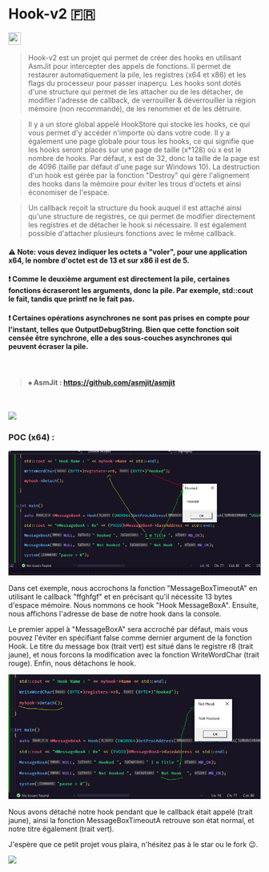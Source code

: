 # Hook-v2 🇫🇷

<img src="https://www.emojimeaning.com/img/img-twitter-64/1f1eb-1f1f7.png" width="25" height="25">

> Hook-v2 est un projet qui permet de créer des hooks en utilisant AsmJit pour intercepter des appels de fonctions. 
Il permet de restaurer automatiquement la pile, les registres (x64 et x86) et les flags du processeur pour passer inaperçu. 
Les hooks sont dotés d'une structure qui permet de les attacher ou de les détacher, de modifier l'adresse de callback, de verrouiller & déverrouiller la région mémoire (non recommandé), de les renommer et de les détruire.

> Il y a un store global appelé HookStore qui stocke les hooks, ce qui vous permet d'y accéder n'importe où dans votre code. 
Il y a également une page globale pour tous les hooks, ce qui signifie que les hooks seront placés sur une page de taille (x*128) où x est le nombre de hooks. 
Par défaut, x est de 32, donc la taille de la page est de 4096 (taille par défaut d'une page sur Windows 10). 
La destruction d'un hook est gérée par la fonction "Destroy" qui gère l'alignement des hooks dans la mémoire pour éviter les trous d'octets et ainsi économiser de l'espace.

> Un callback reçoit la structure du hook auquel il est attaché ainsi qu'une structure de registres, ce qui permet de modifier directement les registres et de détacher le hook si nécessaire. 
Il est également possible d'attacher plusieurs fonctions avec le même callback.


#### ⚠️ Note: vous devez indiquer les octets a "voler", pour une application x64, le nombre d'octet est de 13 et sur x86 il est de 5.

#### ❗  Comme le deuxième argument est directement la pile, certaines fonctions écraseront les arguments, donc la pile. Par exemple, std::cout le fait, tandis que printf ne le fait pas. 

#### ❗ Certaines opérations asynchrones ne sont pas prises en compte pour l'instant, telles que OutputDebugString. Bien que cette fonction soit censée être synchrone, elle a des sous-couches asynchrones qui peuvent écraser la pile.

<br />

> #### ♠️ AsmJit : https://github.com/asmjit/asmjit

<br />

![](https://img.shields.io/static/v1?label=Langage&message=Cpp&color=blue)

### POC (x64) :
![](https://github.com/Sx-Cheats/Hook-v2/blob/main/Previews/1.PNG)

Dans cet exemple, nous accrochons la fonction "MessageBoxTimeoutA" en utilisant le callback "ffghfgf" et en précisant qu'il nécessite 13 bytes d'espace mémoire. 
Nous nommons ce hook "Hook MessageBoxA". 
Ensuite, nous affichons l'adresse de base de notre hook dans la console.

Le premier appel à "MessageBoxA" sera accroché par défaut, mais vous pouvez l'éviter en spécifiant false comme dernier argument de la fonction Hook. 
Le titre du message box (trait vert) est situé dans le registre r8 (trait jaune), et nous forcons la modification avec la fonction WriteWordChar (trait rouge). Enfin, nous détachons le hook.

![](https://github.com/Sx-Cheats/Hook-v2/blob/main/Previews/2.PNG)

Nous avons détaché notre hook pendant que le callback était appelé (trait jaune), ainsi la fonction MessageBoxTimeoutA retrouve son état normal, et notre titre également (trait vert).

J'espère que ce petit projet vous plaira, n'hésitez pas à le star ou le fork 😉.

![](https://img.shields.io/static/v1?label=Discord&message=$x-Cheats%232170&color=blue)
